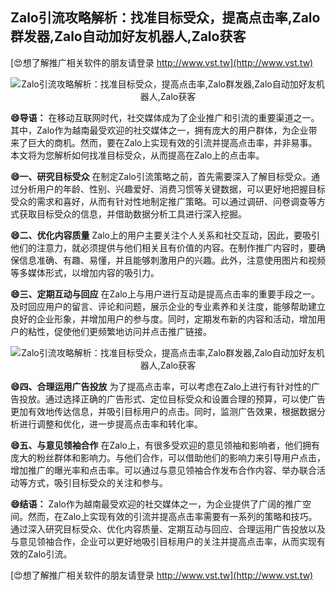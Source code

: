 ## **Zalo引流攻略解析：找准目标受众，提高点击率,Zalo群发器,Zalo自动加好友机器人,Zalo获客**

[😍想了解推广相关软件的朋友请登录 http://www.vst.tw](http://www.vst.tw)

 <center><img src="https://vst.tw/MP4/tuiguang/png/3.png" alt="Zalo引流攻略解析：找准目标受众，提高点击率,Zalo群发器,Zalo自动加好友机器人,Zalo获客"></center>

**😄导语：**
在移动互联网时代，社交媒体成为了企业推广和引流的重要渠道之一。其中，Zalo作为越南最受欢迎的社交媒体之一，拥有庞大的用户群体，为企业带来了巨大的商机。然而，要在Zalo上实现有效的引流并提高点击率，并非易事。本文将为您解析如何找准目标受众，从而提高在Zalo上的点击率。

**😄一、研究目标受众**
在制定Zalo引流策略之前，首先需要深入了解目标受众。通过分析用户的年龄、性别、兴趣爱好、消费习惯等关键数据，可以更好地把握目标受众的需求和喜好，从而有针对性地制定推广策略。可以通过调研、问卷调查等方式获取目标受众的信息，并借助数据分析工具进行深入挖掘。

**😄二、优化内容质量**
Zalo上的用户主要关注个人关系和社交互动，因此，要吸引他们的注意力，就必须提供与他们相关且有价值的内容。在制作推广内容时，要确保信息准确、有趣、易懂，并且能够刺激用户的兴趣。此外，注意使用图片和视频等多媒体形式，以增加内容的吸引力。

**😄三、定期互动与回应**
在Zalo上与用户进行互动是提高点击率的重要手段之一。及时回应用户的留言、评论和问题，展示企业的专业素养和关注度，能够帮助建立良好的企业形象，并增加用户的参与度。同时，定期发布新的内容和活动，增加用户的粘性，促使他们更频繁地访问并点击推广链接。

 <center><img src="https://vst.tw/MP4/tuiguang/png/1.png" alt="Zalo引流攻略解析：找准目标受众，提高点击率,Zalo群发器,Zalo自动加好友机器人,Zalo获客"></center>

**😄四、合理运用广告投放**
为了提高点击率，可以考虑在Zalo上进行有针对性的广告投放。通过选择正确的广告形式、定位目标受众和设置合理的预算，可以使广告更加有效地传达信息，并吸引目标用户的点击。同时，监测广告效果，根据数据分析进行调整和优化，进一步提高点击率和转化率。

**😄五、与意见领袖合作**
在Zalo上，有很多受欢迎的意见领袖和影响者，他们拥有庞大的粉丝群体和影响力。与他们合作，可以借助他们的影响力来引导用户点击，增加推广的曝光率和点击率。可以通过与意见领袖合作发布合作内容、举办联合活动等方式，吸引目标受众的关注和参与。

**😄结语：**
Zalo作为越南最受欢迎的社交媒体之一，为企业提供了广阔的推广空间。然而，在Zalo上实现有效的引流并提高点击率需要有一系列的策略和技巧。通过深入研究目标受众、优化内容质量、定期互动与回应、合理运用广告投放以及与意见领袖合作，企业可以更好地吸引目标用户的关注并提高点击率，从而实现有效的Zalo引流。

[😍想了解推广相关软件的朋友请登录 http://www.vst.tw](http://www.vst.tw)



